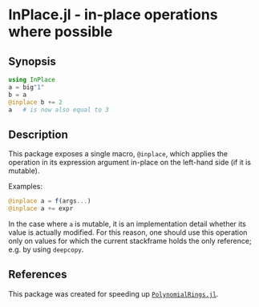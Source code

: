 # InPlace.jl - in-place operations where possible

## Synopsis

```julia
using InPlace
a = big"1"
b = a
@inplace b += 2
a   # is now also equal to 3
```

## Description

This package exposes a single macro, `@inplace`, which applies the operation
in its expression argument in-place on the left-hand side (if it is mutable).

Examples:

```julia
@inplace a = f(args...)
@inplace a += expr
```

In the case where `a` is mutable, it is an implementation detail whether its
value is actually modified. For this reason, one should use this operation
only on values for which the current stackframe holds the only reference; e.g.
by using `deepcopy`.

## References

This package was created for speeding up [`PolynomialRings.jl`][poly].

[poly]: https://github.com/tkluck/PolynomialRings.jl

